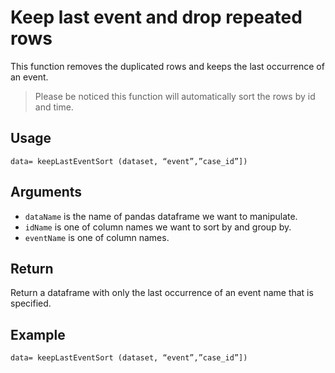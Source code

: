 # Keep last event and drop repeated rows

This function removes the duplicated rows and keeps the last occurrence of an event. 
>Please be noticed this function will automatically sort the rows by id and time.

## Usage

``
data= keepLastEventSort (dataset, “event”,”case_id”])
``

## Arguments
- `dataName` is the name of pandas dataframe we want to manipulate.
- `idName` is one of column names we want to sort by and group by.
- `eventName` is one of column names.

## Return
Return a dataframe with only the last occurrence of an event name that is specified.

## Example
```
data= keepLastEventSort (dataset, “event”,”case_id”])
```